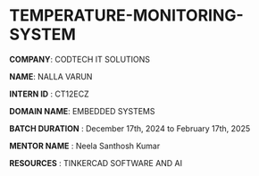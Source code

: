 # TEMPERATURE-MONITORING-SYSTEM

**COMPANY**: CODTECH IT SOLUTIONS

**NAME**: NALLA VARUN

**INTERN ID** : CT12ECZ

**DOMAIN NAME**: EMBEDDED SYSTEMS

**BATCH DURATION** : December 17th, 2024 to February 17th, 2025

**MENTOR NAME** : Neela Santhosh Kumar

**RESOURCES** : TINKERCAD SOFTWARE AND AI

